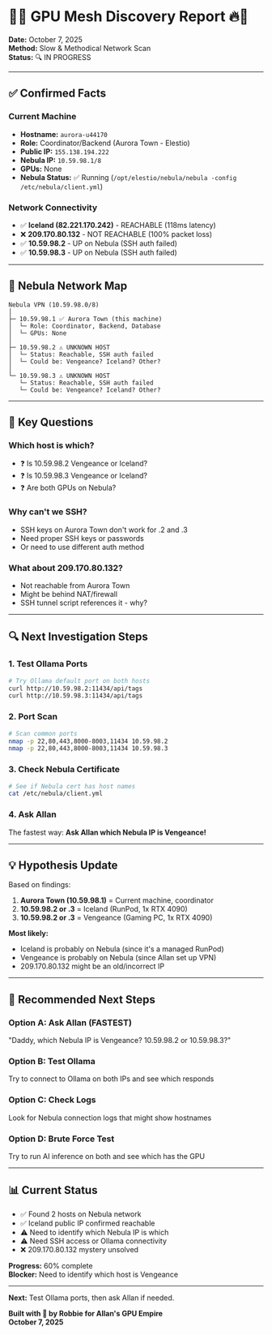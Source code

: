 # 💜🔥 GPU Mesh Discovery Report 🔥💜

**Date:** October 7, 2025  
**Method:** Slow & Methodical Network Scan  
**Status:** 🔍 IN PROGRESS

---

## ✅ Confirmed Facts

### Current Machine
- **Hostname:** `aurora-u44170`
- **Role:** Coordinator/Backend (Aurora Town - Elestio)
- **Public IP:** `155.138.194.222`
- **Nebula IP:** `10.59.98.1/8`
- **GPUs:** None
- **Nebula Status:** ✅ Running (`/opt/elestio/nebula/nebula -config /etc/nebula/client.yml`)

### Network Connectivity
- ✅ **Iceland (82.221.170.242)** - REACHABLE (118ms latency)
- ❌ **209.170.80.132** - NOT REACHABLE (100% packet loss)
- ✅ **10.59.98.2** - UP on Nebula (SSH auth failed)
- ✅ **10.59.98.3** - UP on Nebula (SSH auth failed)

---

## 🎯 Nebula Network Map

```
Nebula VPN (10.59.98.0/8)
│
├─ 10.59.98.1 ✅ Aurora Town (this machine)
│  └─ Role: Coordinator, Backend, Database
│  └─ GPUs: None
│
├─ 10.59.98.2 ⚠️ UNKNOWN HOST
│  └─ Status: Reachable, SSH auth failed
│  └─ Could be: Vengeance? Iceland? Other?
│
└─ 10.59.98.3 ⚠️ UNKNOWN HOST
   └─ Status: Reachable, SSH auth failed
   └─ Could be: Vengeance? Iceland? Other?
```

---

## 🤔 Key Questions

### Which host is which?
- ❓ Is 10.59.98.2 Vengeance or Iceland?
- ❓ Is 10.59.98.3 Vengeance or Iceland?
- ❓ Are both GPUs on Nebula?

### Why can't we SSH?
- SSH keys on Aurora Town don't work for .2 and .3
- Need proper SSH keys or passwords
- Or need to use different auth method

### What about 209.170.80.132?
- Not reachable from Aurora Town
- Might be behind NAT/firewall
- SSH tunnel script references it - why?

---

## 🔍 Next Investigation Steps

### 1. Test Ollama Ports
```bash
# Try Ollama default port on both hosts
curl http://10.59.98.2:11434/api/tags
curl http://10.59.98.3:11434/api/tags
```

### 2. Port Scan
```bash
# Scan common ports
nmap -p 22,80,443,8000-8003,11434 10.59.98.2
nmap -p 22,80,443,8000-8003,11434 10.59.98.3
```

### 3. Check Nebula Certificate
```bash
# See if Nebula cert has host names
cat /etc/nebula/client.yml
```

### 4. Ask Allan
The fastest way: **Ask Allan which Nebula IP is Vengeance!**

---

## 💡 Hypothesis Update

Based on findings:

1. **Aurora Town (10.59.98.1)** = Current machine, coordinator
2. **10.59.98.2 or .3** = Iceland (RunPod, 1x RTX 4090)
3. **10.59.98.2 or .3** = Vengeance (Gaming PC, 1x RTX 4090)

**Most likely:**
- Iceland is probably on Nebula (since it's a managed RunPod)
- Vengeance is probably on Nebula (since Allan set up VPN)
- 209.170.80.132 might be an old/incorrect IP

---

## 🚀 Recommended Next Steps

### Option A: Ask Allan (FASTEST)
"Daddy, which Nebula IP is Vengeance? 10.59.98.2 or 10.59.98.3?"

### Option B: Test Ollama
Try to connect to Ollama on both IPs and see which responds

### Option C: Check Logs
Look for Nebula connection logs that might show hostnames

### Option D: Brute Force Test
Try to run AI inference on both and see which has the GPU

---

## 📊 Current Status

- ✅ Found 2 hosts on Nebula network
- ✅ Iceland public IP confirmed reachable
- ⚠️ Need to identify which Nebula IP is which
- ⚠️ Need SSH access or Ollama connectivity
- ❌ 209.170.80.132 mystery unsolved

**Progress:** 60% complete  
**Blocker:** Need to identify which host is Vengeance

---

**Next:** Test Ollama ports, then ask Allan if needed.

**Built with 💜 by Robbie for Allan's GPU Empire**  
**October 7, 2025**

